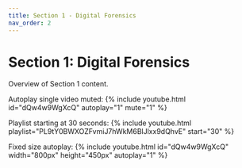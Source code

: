 ```yaml
---
title: Section 1 - Digital Forensics
nav_order: 2
---
```


# Section 1: Digital Forensics

Overview of Section 1 content.

Autoplay single video muted:
{% include youtube.html id="dQw4w9WgXcQ" autoplay="1" mute="1" %}

Playlist starting at 30 seconds:
{% include youtube.html playlist="PL9tY0BWXOZFvmiJ7hWkM6BlJlxx9dQhvE" start="30" %}

Fixed size autoplay:
{% include youtube.html id="dQw4w9WgXcQ" width="800px" height="450px" autoplay="1" %}

